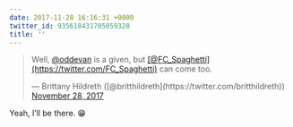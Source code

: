 ```yaml
---
date: 2017-11-28 16:16:31 +0000
twitter_id: 935618431705059328
title: ''
---
```


<blockquote class="twitter-tweet"><p lang="en" dir="ltr">Well, <a href="https://twitter.com/oddEvan?ref_src=twsrc%5Etfw">@oddevan</a> is a given, but <a href="https://twitter.com/FC_Spaghetti?ref_src=twsrc%5Etfw">[@FC_Spaghetti](https://twitter.com/FC_Spaghetti)</a> can come too.</p>&mdash; Brittany Hildreth ([@britthildreth](https://twitter.com/britthildreth)) <a href="https://twitter.com/britthildreth/status/935611971252211713?ref_src=twsrc%5Etfw">November 28, 2017</a></blockquote>
<script async src="https://platform.twitter.com/widgets.js" charset="utf-8"></script>

Yeah, I’ll be there. 😁
